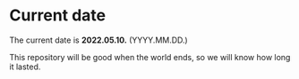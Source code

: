 # Current date

The current date is **2022.05.10.** (YYYY.MM.DD.)

This repository will be good when the world ends, so we will know how long it lasted.